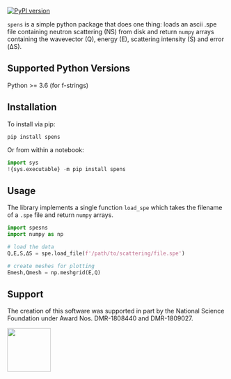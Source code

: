 [![PyPI version](https://badge.fury.io/py/heprops.svg)](https://badge.fury.io/py/spe)

`spens` is a simple python package that does one thing: loads an ascii .spe file containing neutron scattering (NS) from disk and return `numpy` arrays containing the wavevector (Q), energy (E), scattering intensity (S) and error (ΔS).

## Supported Python Versions
Python >= 3.6 (for f-strings)

## Installation
To install via pip:

    pip install spens

Or from within a notebook:

```python
import sys
!{sys.executable} -m pip install spens
```

## Usage
The library implements a single function `load_spe` which takes the filename of a `.spe` file and return `numpy` arrays.

```python
import spesns
import numpy as np

# load the data
Q,E,S,ΔS = spe.load_file(f'/path/to/scattering/file.spe')

# create meshes for plotting
Emesh,Qmesh = np.meshgrid(E,Q)
```

## Support

The creation of this software was supported in part by the National Science Foundation under Award Nos. DMR-1808440 and DMR-1809027.

[<img width="100px" src="https://www.nsf.gov/images/logos/NSF_4-Color_bitmap_Logo.png">](https://www.nsf.gov/awardsearch/showAward?AWD_ID=1808440)

